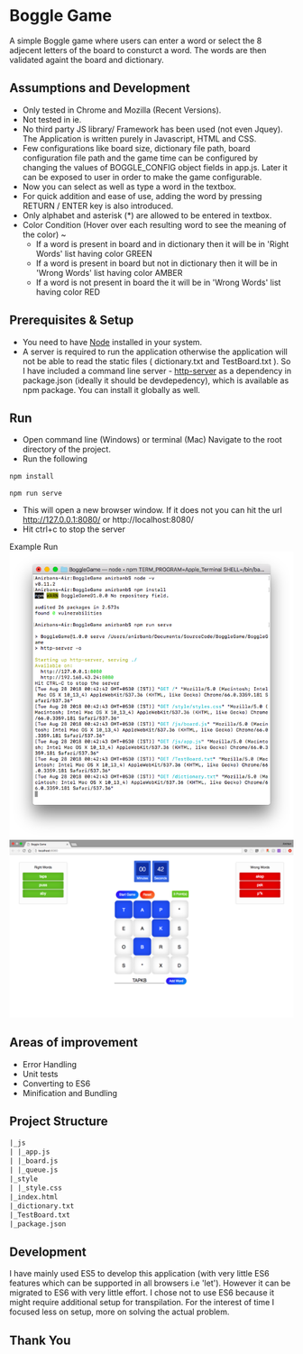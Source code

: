 # Boggle Game

A simple Boggle game where users can enter a word or select the 8 adjecent letters of the board to consturct a word. The words are then validated againt the board and dictionary.


## Assumptions and Development

* Only tested in Chrome and Mozilla (Recent Versions).
* Not tested in ie.
* No third party JS library/ Framework has been used (not even Jquey). The Application is written purely in Javascript, HTML and CSS.
* Few configurations like board size, dictionary file path, board configuration file path and the game time can be configured by changing the values of BOGGLE_CONFIG object fields in app.js. Later it can be exposed to user in order to make the game configurable.
* Now you can select as well as type a word in the textbox.
* For quick addition and ease of use, adding the word by pressing RETURN / ENTER key is also introduced. 
* Only alphabet and asterisk (*) are allowed to be entered in textbox.
* Color Condition (Hover over each resulting word to see the meaning of the color) ~
    - If a word is present in board and in dictionary then it will be in 'Right Words' list having color GREEN
    - If a word is present in board but not in dictionary then it will be in 'Wrong Words' list having color AMBER 
    - If a word is not present in board the it will be in 'Wrong Words' list having color RED 

## Prerequisites & Setup

* You need to have [Node](https://nodejs.org) installed in your system.
* A server is required to run the application otherwise the application will not be able to read the static files ( dictionary.txt and TestBoard.txt ). So I have included a command line server - [http-server](https://www.npmjs.com/package/http-server) as a dependency in package.json (ideally it should be devdepedency), which is available as npm package. You can install it globally as well.

## Run

* Open command line (Windows) or terminal (Mac) Navigate to the root directory of the project.
* Run the following

```command line
npm install
```
```command line
npm run serve
```
* This will open a new browser window. If it does not you can hit the url http://127.0.0.1:8080/ or http://localhost:8080/
* Hit ctrl+c to stop the server  
  
Example Run
<img src="example/sampleRun.png">
<img src="example/sampleScreenshot.png">

## Areas of improvement

* Error Handling
* Unit tests
* Converting to ES6
* Minification and Bundling

## Project Structure

```
|_js
| |_app.js
| |_board.js
| |_queue.js
|_style
| |_style.css
|_index.html
|_dictionary.txt
|_TestBoard.txt
|_package.json
```


## Development

I have mainly used ES5 to develop this application (with very little ES6 features which can be supported in all browsers i.e 'let'). However it can be migrated to ES6 with very little effort. I chose not to use ES6 because it might require additional setup for transpilation. For the interest of time I focused less on setup, more on solving the actual problem.

## Thank You